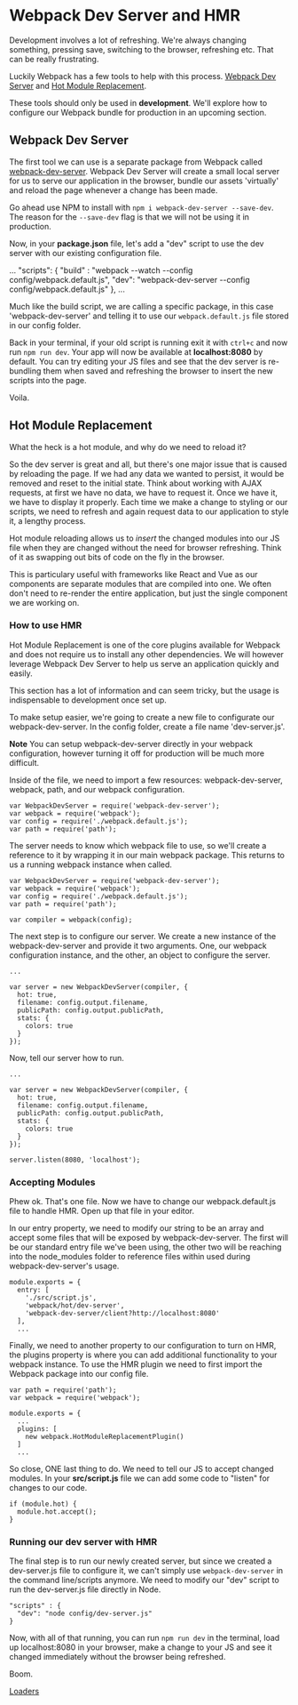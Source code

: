 # Webpack Dev Server and HMR

Development involves a lot of refreshing. We're always changing something, pressing save, switching to the browser, refreshing etc. That can be really frustrating.

Luckily Webpack has a few tools to help with this process. [Webpack Dev Server](https://github.com/webpack/webpack-dev-server) and [Hot Module Replacement](https://webpack.js.org/concepts/hot-module-replacement/).

These tools should only be used in **development**. We'll explore how to configure our Webpack bundle for production in an upcoming section.

## Webpack Dev Server
The first tool we can use is a separate package from Webpack called [webpack-dev-server](https://github.com/webpack/webpack-dev-server). Webpack Dev Server will create a small local server for us to serve our application in the browser, bundle our assets 'virtually' and reload the page whenever a change has been made.

Go ahead use NPM to install with `npm i webpack-dev-server --save-dev`. The reason for the `--save-dev` flag is that we will not be using it in production.

Now, in your **package.json** file, let's add a "dev" script to use the dev server with our existing configuration file.

...
"scripts": {
  "build" : "webpack --watch --config config/webpack.default.js",
  "dev": "webpack-dev-server --config config/webpack.default.js"
},
...

Much like the build script, we are calling a specific package, in this case 'webpack-dev-server' and telling it to use our `webpack.default.js` file stored in our config folder.

Back in your terminal, if your old script is running exit it with `ctrl+c` and now run `npm run dev`. Your app will now be available at **localhost:8080** by default. You can try editing your JS files and see that the dev server is re-bundling them when saved and refreshing the browser to insert the new scripts into the page.

Voila.

## Hot Module Replacement

What the heck is a hot module, and why do we need to reload it?

So the dev server is great and all, but there's one major issue that is caused by reloading the page. If we had any data we wanted to persist, it would be removed and reset to the initial state. Think about working with AJAX requests, at first we have no data, we have to request it. Once we have it, we have to display it properly. Each time we make a change to styling or our scripts, we need to refresh and again request data to our application to style it, a lengthy process.

Hot module reloading allows us to *insert* the changed modules into our JS file when they are changed without the need for browser refreshing. Think of it as swapping out bits of code on the fly in the browser.

This is particulary useful with frameworks like React and Vue as our components are separate modules that are compiled into one. We often don't need to re-render the entire application, but just the single component we are working on.

### How to use HMR

Hot Module Replacement is one of the core plugins available for Webpack and does not require us to install any other dependencies. We will however leverage Webpack Dev Server to help us serve an application quickly and easily.

This section has a lot of information and can seem tricky, but the usage is indispensable to development once set up.

To make setup easier, we're going to create a new file to configurate our webpack-dev-server. In the config folder, create a file name 'dev-server.js'.

**Note** You can setup webpack-dev-server directly in your webpack configuration, however turning it off for production will be much more difficult.

Inside of the file, we need to import a few resources: webpack-dev-server, webpack, path, and our webpack configuration.

```
var WebpackDevServer = require('webpack-dev-server');
var webpack = require('webpack');
var config = require('./webpack.default.js');
var path = require('path');
```

The server needs to know which webpack file to use, so we'll create a reference to it by wrapping it in our main webpack package. This returns to us a running webpack instance when called.

```
var WebpackDevServer = require('webpack-dev-server');
var webpack = require('webpack');
var config = require('./webpack.default.js');
var path = require('path');

var compiler = webpack(config);
```

The next step is to configure our server. We create a new instance of the webpack-dev-server and provide it two arguments. One, our webpack configuration instance, and the other, an object to configure the server.

```
...

var server = new WebpackDevServer(compiler, {
  hot: true,
  filename: config.output.filename,
  publicPath: config.output.publicPath,
  stats: {
    colors: true
  }
});

```

Now, tell our server how to run.

```
...

var server = new WebpackDevServer(compiler, {
  hot: true,
  filename: config.output.filename,
  publicPath: config.output.publicPath,
  stats: {
    colors: true
  }
});

server.listen(8080, 'localhost');

```

### Accepting Modules
Phew ok. That's one file. Now we have to change our webpack.default.js file to handle HMR. Open up that file in your editor.

In our entry property, we need to modify our string to be an array and accept some files that will be exposed by webpack-dev-server. The first will be our standard entry file we've been using, the other two will be reaching into the node_modules folder to reference files within used during webpack-dev-server's usage.

```
module.exports = {
  entry: [
    './src/script.js',
    'webpack/hot/dev-server',
    'webpack-dev-server/client?http://localhost:8080'
  ],
  ...
```

Finally, we need to another property to our configuration to turn on HMR, the plugins property is where you can add additional functionality to your webpack instance. To use the HMR plugin we need to first import the Webpack package into our config file.

```
var path = require('path');
var webpack = require('webpack');

module.exports = {
  ...
  plugins: [
    new webpack.HotModuleReplacementPlugin()
  ]
  ...
```

So close, ONE last thing to do. We need to tell our JS to accept changed modules. In your **src/script.js** file we can add some code to "listen" for changes to our code.

```
if (module.hot) {
  module.hot.accept();
}
```

### Running our dev server with HMR
The final step is to run our newly created server, but since we created a dev-server.js file to configure it, we can't simply use `webpack-dev-server` in the command line/scripts anymore. We need to modify our "dev" script to run the dev-server.js file directly in Node.

```
"scripts" : {
  "dev": "node config/dev-server.js"
}
```

Now, with all of that running, you can run `npm run dev` in the terminal, load up localhost:8080 in your browser, make a change to your JS and see it changed immediately without the browser being refreshed.

Boom.

[Loaders](06-loaders.md)
